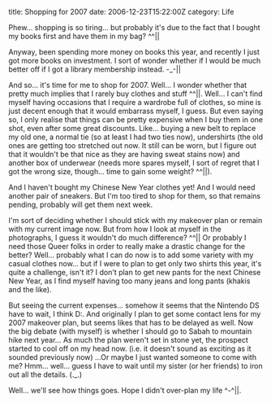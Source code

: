 title: Shopping for 2007
date: 2006-12-23T15:22:00Z
category: Life

Phew… shopping is so tiring… but probably it's due to the fact that I bought my books first and have them in my bag? ^^||

Anyway, been spending more money on books this year, and recently I just got more books on investment. I sort of wonder whether if I would be much better off if I got a library membership instead. -\_-||

And so… it's time for me to shop for 2007. Well… I wonder whether that pretty much implies that I rarely buy clothes and stuff ^^||. Well… I can't find myself having occasions that I require a wardrobe full of clothes, so mine is just decent enough that it would embarrass myself, I guess. But even saying so, I only realise that things can be pretty expensive when I buy them in one shot, even after some great discounts. Like… buying a new belt to replace my old one, a normal tie (so at least I had two ties now), undershirts (the old ones are getting too stretched out now. It still can be worn, but I figure out that it wouldn't be that nice as they are having sweat stains now) and another box of underwear (needs more spares myself, I sort of regret that I got the wrong size, though… time to gain some weight? ^^||).

And I haven't bought my Chinese New Year clothes yet! And I would need another pair of sneakers. But I'm too tired to shop for them, so that remains pending, probably will get them next week.

I'm sort of deciding whether I should stick with my makeover plan or remain with my current image now. But from how I look at myself in the photographs, I guess it wouldn't do much difference? ^^|| Or probably I need those Queer folks in order to really make a drastic change for the better? Well… probably what I can do now is to add some variety with my casual clothes now… but if I were to plan to get only two shirts this year, it's quite a challenge, isn't it? I don't plan to get new pants for the next Chinese New Year, as I find myself having too many jeans and long pants (khakis and the like).

But seeing the current expenses… somehow it seems that the Nintendo DS have to wait, I think D:. And originally I plan to get some contact lens for my 2007 makeover plan, but seems likes that has to be delayed as well. Now the big debate (with myself) is whether I should go to Sabah to mountain hike next year… As much the plan weren't set in stone yet, the prospect started to cool off on my head now. (i.e. it doesn't sound as exciting as it sounded previously now) …Or maybe I just wanted someone to come with me? Hmm… well… guess I have to wait until my sister (or her friends) to iron out all the details. (.\_.)

Well… we'll see how things goes. Hope I didn't over-plan my life ^-^||.
